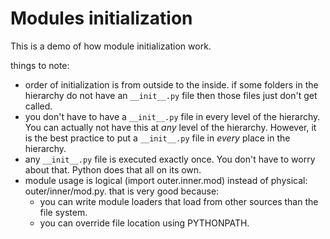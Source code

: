 # Modules initialization

This is a demo of how module initialization work.

things to note:

* order of initialization is from outside to the inside.
if some folders in the hierarchy do not have an `__init__.py`
file then those files just don't get called.
* you don't have to have a `__init__.py` file in every level of the hierarchy.
You can actually not have this at *any* level of the hierarchy.
However, it is the best practice to put a `__init__.py` file in *every* place in the hierarchy.
* any `__init__.py` file is executed exactly once. You don't have to worry about that.
Python does that all on its own.
* module usage is logical (import outer.inner.mod) instead of physical:
outer/inner/mod.py. that is very good because:
    * you can write module loaders that load from other sources than the file system.
    * you can override file location using PYTHONPATH.
